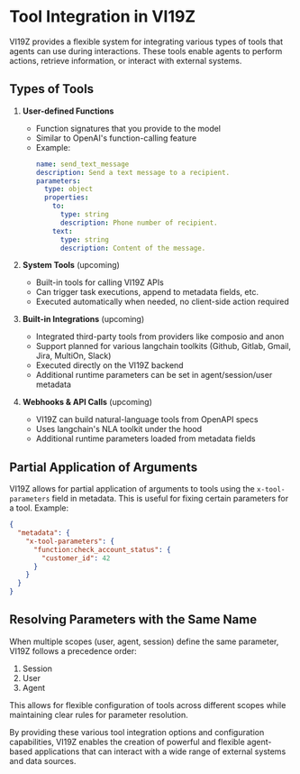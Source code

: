 # Tool Integration in VI19Z

VI19Z provides a flexible system for integrating various types of tools that agents can use during interactions. These tools enable agents to perform actions, retrieve information, or interact with external systems.

## Types of Tools

1. **User-defined Functions**
   - Function signatures that you provide to the model
   - Similar to OpenAI's function-calling feature
   - Example:
     ```yaml
     name: send_text_message
     description: Send a text message to a recipient.
     parameters:
       type: object
       properties:
         to:
           type: string
           description: Phone number of recipient.
         text:
           type: string
           description: Content of the message.
     ```

2. **System Tools** (upcoming)
   - Built-in tools for calling VI19Z APIs
   - Can trigger task executions, append to metadata fields, etc.
   - Executed automatically when needed, no client-side action required

3. **Built-in Integrations** (upcoming)
   - Integrated third-party tools from providers like composio and anon
   - Support planned for various langchain toolkits (Github, Gitlab, Gmail, Jira, MultiOn, Slack)
   - Executed directly on the VI19Z backend
   - Additional runtime parameters can be set in agent/session/user metadata

4. **Webhooks & API Calls** (upcoming)
   - VI19Z can build natural-language tools from OpenAPI specs
   - Uses langchain's NLA toolkit under the hood
   - Additional runtime parameters loaded from metadata fields

## Partial Application of Arguments

VI19Z allows for partial application of arguments to tools using the `x-tool-parameters` field in metadata. This is useful for fixing certain parameters for a tool. Example:

```json
{
  "metadata": {
    "x-tool-parameters": {
      "function:check_account_status": {
        "customer_id": 42
      }
    }
  }
}
```

## Resolving Parameters with the Same Name

When multiple scopes (user, agent, session) define the same parameter, VI19Z follows a precedence order:

1. Session
2. User
3. Agent

This allows for flexible configuration of tools across different scopes while maintaining clear rules for parameter resolution.

By providing these various tool integration options and configuration capabilities, VI19Z enables the creation of powerful and flexible agent-based applications that can interact with a wide range of external systems and data sources.
